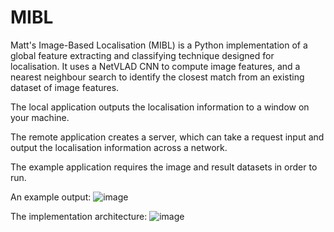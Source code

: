 # MIBL
Matt's Image-Based Localisation (MIBL) is a Python implementation of a global feature extracting and classifying technique designed for localisation. It uses a NetVLAD CNN to compute image features, and a nearest neighbour search to identify the closest match from an existing dataset of image features.

The local application outputs the localisation information to a window on your machine.

The remote application creates a server, which can take a request input and output the localisation information across a network.

The example application requires the image and result datasets in order to run.

An example output:
![image](https://github.com/md343/MIBL/assets/64204441/564688a2-262b-41d5-acf9-725eed444fbf)

The implementation architecture:
![image](https://github.com/md343/MIBL/assets/64204441/49e46d36-e7c7-46e0-8b77-f1187116ebc6)

